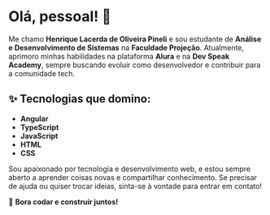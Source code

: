 # Olá, pessoal! 👋

Me chamo **Henrique Lacerda de Oliveira Pineli** e sou estudante de **Análise e Desenvolvimento de Sistemas** na **Faculdade Projeção**. Atualmente, aprimoro minhas habilidades na plataforma **Alura** e na **Dev Speak Academy**, sempre buscando evoluir como desenvolvedor e contribuir para a comunidade tech.

## ✨ Tecnologias que domino:
- **Angular**
- **TypeScript**
- **JavaScript**
- **HTML**
- **CSS**

Sou apaixonado por tecnologia e desenvolvimento web, e estou sempre aberto a aprender coisas novas e compartilhar conhecimento. Se precisar de ajuda ou quiser trocar ideias, sinta-se à vontade para entrar em contato! 

📢 **Bora codar e construir juntos!**
